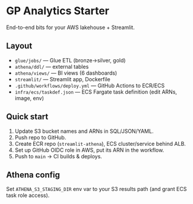 
# GP Analytics Starter

End-to-end bits for your AWS lakehouse + Streamlit.

## Layout
- `glue/jobs/` — Glue ETL (bronze→silver, gold)
- `athena/ddl/` — external tables
- `athena/views/` — BI views (6 dashboards)
- `streamlit/` — Streamlit app, Dockerfile
- `.github/workflows/deploy.yml` — GitHub Actions to ECR/ECS
- `infra/ecs/taskdef.json` — ECS Fargate task definition (edit ARNs, image, env)

## Quick start
1) Update S3 bucket names and ARNs in SQL/JSON/YAML.
2) Push repo to GitHub.
3) Create ECR repo (`streamlit-athena`), ECS cluster/service behind ALB.
4) Set up GitHub OIDC role in AWS, put its ARN in the workflow.
5) Push to `main` → CI builds & deploys.

## Athena config
Set `ATHENA_S3_STAGING_DIR` env var to your S3 results path (and grant ECS task role access).
